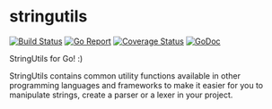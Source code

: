 # stringutils

[![Build Status](https://travis-ci.com/maxmousee/stringutils.svg?branch=master)](https://travis-ci.org/maxmousee/stringutils)
[![Go Report](https://goreportcard.com/badge/github.com/maxmousee/stringutils)](https://goreportcard.com/report/github.com/maxmousee/stringutils)
[![Coverage Status](https://coveralls.io/repos/github/maxmousee/stringutils/badge.svg?branch=master)](https://coveralls.io/github/maxmousee/stringutils?branch=master)
[![GoDoc](https://godoc.org/github.com/maxmousee/stringutils?status.svg)](https://godoc.org/github.com/maxmousee/stringutils)

StringUtils for Go! :) 

StringUtils contains common utility functions available in other programming languages and frameworks
to make it easier for you to manipulate strings, create a parser or a lexer in your project.